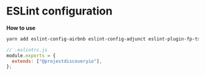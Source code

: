 # ESLint configuration

**How to use**

```bash
yarn add eslint-config-airbnb eslint-config-adjunct eslint-plugin-fp-ts eslint-config-airbnb-typescript -D
```

```js
// .eslintrc.js
module.exports = {
  extends: ["@projestdiscoveryio"],
};
```
